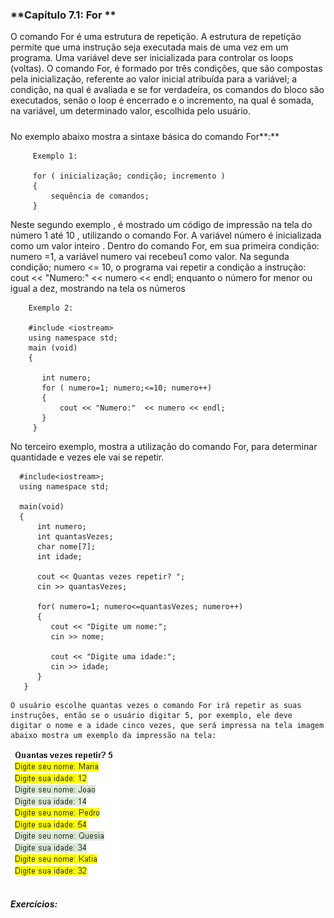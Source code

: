 ### **Capítulo 7.1: For **

O comando For é uma estrutura de repetição. A estrutura de repetição permite que uma instrução seja executada mais de uma vez em um programa. Uma variável deve ser inicializada para controlar os loops \(voltas\). O comando For, é formado por três condições, que são compostas pela inicialização, referente ao valor inicial atribuída para a variável; a condição, na qual é avaliada e se for verdadeira, os comandos do bloco são executados, senão o loop é encerrado e o incremento, na qual é somada, na variável, um determinado valor, escolhida pelo usuário.

##### 

No exemplo abaixo mostra a sintaxe básica do comando For**:**

```
     Exemplo 1:

     for ( inicialização; condição; incremento )
     {
         sequência de comandos;
     }
```

Neste segundo exemplo , é mostrado um código de impressão na tela do número 1 até 10 , utilizando o comando For.  A variável número é inicializada como um valor inteiro . Dentro do comando For, em sua primeira condição: numero =1, a variável numero vai recebeu1 como valor. Na segunda condição; numero &lt;= 10, o programa vai repetir a condição a instrução: cout &lt;&lt; "Numero:" &lt;&lt; numero &lt;&lt; endl; enquanto o número for menor ou igual a dez, mostrando na tela os números

```
    Exemplo 2:

    #include <iostream>
    using namespace std;
    main (void)
    {

       int numero;   
       for ( numero=1; numero;<=10; numero++)
       {
           cout << "Numero:"  << numero << endl;
       }
     }
```

No terceiro exemplo, mostra a utilização do comando For, para determinar quantidade e vezes ele vai se repetir.

```
  #include<iostream>;
  using namespace std;

  main(void)
  {
      int numero;
      int quantasVezes;
      char nome[7];
      int idade;

      cout << Quantas vezes repetir? ";
      cin >> quantasVezes;

      for( numero=1; numero<=quantasVezes; numero++)
      {
         cout << "Digite um nome:";
         cin >> nome;

         cout << "Digite uma idade:";
         cin >> idade;
      }
   }
```

```
O usuário escolhe quantas vezes o comando For irá repetir as suas instruções, então se o usuário digitar 5, por exemplo, ele deve digitar o nome e a idade cinco vezes, que será impressa na tela imagem abaixo mostra um exemplo da impressão na tela:
```

![](/assets/exemplo_for.PNG)

##### 

##### Exercícios:



